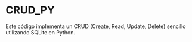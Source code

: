 # CRUD_PY
Este código implementa un CRUD (Create, Read, Update, Delete) sencillo utilizando SQLite en Python.
